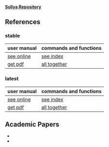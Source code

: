 #### [Sollya Repository](http://sollya.gforge.inria.fr/)

## References

### stable


|            user manual | commands and functions |
|:-----------------------|:-----------------------|
| [see online](http://sollya.gforge.inria.fr/sollya-7.0/sollya.php)           | [see index](http://sollya.gforge.inria.fr/sollya-7.0/help.php?name=listOfCommands) |
| [get pdf](https://gforge.inria.fr/frs/download.php/file/37750/sollya.pdf)  | [all together](http://sollya.gforge.inria.fr/sollya-7.0/help.php) |

### latest

|            user manual | commands and functions |
|:-----------------------|:-----------------------|
| [see online](http://sollya.gforge.inria.fr/sollya-weekly/sollya.php)           | [see index](http://sollya.gforge.inria.fr/sollya-weekly/help.php?name=listOfCommands) |
| [get pdf](https://gforge.inria.fr/sollya-weekly/sollya.pdf)  | [all together](http://sollya.gforge.inria.fr/sollya-weekly/help.php) |


## Academic Papers
-
-


